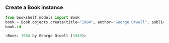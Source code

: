 ### Create a Book instance

```python
from bookshelf.models import Book
book = Book.objects.create(title="1984", author="George Orwell", publication_year=1949)
book.id

<Book: 1984 by George Orwell (1949)>

